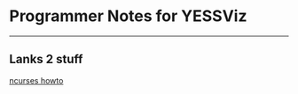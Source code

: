 # Programmer Notes for YESSViz

---

## Lanks 2 stuff
[ncurses howto](http://tldp.org/HOWTO/NCURSES-Programming-HOWTO/index.html)
